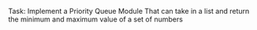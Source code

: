 Task: Implement a Priority Queue Module That can take in a list and return the minimum and maximum value of a set of numbers